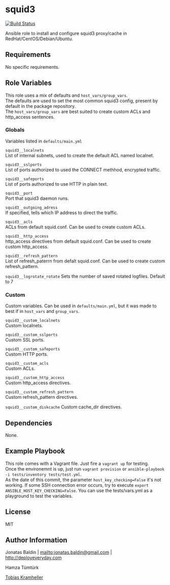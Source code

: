 squid3
=========
[![Build Status](https://travis-ci.org/picturemaxx/ansible-squid3.svg?branch=master)](https://travis-ci.org/picturemaxx/ansible-squid3)

Ansible role to install and configure squid3 proxy/cache in RedHat/CentOS/Debian/Ubuntu.

Requirements
------------

No specific requirements.

Role Variables
--------------

This role uses a mix of defaults and `host_vars/group_vars`.     
The defaults are used to set the most common squid3 config, present by default in the package repository.     
The `host_vars/group_vars` are best suited to create custom ACLs and http_access sentences.

### Globals
Variables listed in `defaults/main.yml`

`squid3__localnets`     
List of internal subnets, used to create the default ACL named localnet.

`squid3__sslports`     
List of ports authorized to used the CONNECT methhod, encrypted traffic.

`squid3__safeports`     
List of ports authorized to use HTTP in plain text.

`squid3__port`     
Port that squid3 daemon runs.

`squid3__outgoing_adress`     
If specified, tells which IP address to direct the traffic.

`squid3__acls`     
ACLs from default squid.conf. Can be used to create custom ACLs.

`squid3__http_access`     
http_access directives from default squid.conf. Can be used to create custom http_access.

`squid3__refresh_pattern`     
List of refresh_paterrn from defalt squid.conf. Can be used to create custom refresh_pattern.

`squid3__logrotate_rotate`
Sets the number of saved rotated logfiles. Default to 7

### Custom
Custom variables. Can be used in `defaults/main.yml`, but it was made to best if in `host_vars` and `group_vars`.

`squid3__custom_localnets`     
Custom localnets.

`squid3__custom_sslports`     
Custom SSL ports.

`squid3__custom_safeports`     
Custom HTTP ports.

`squid3__custom_acls`     
Custom ACLs.

`squid3__custom_http_access`     
Custom http_access directives.

`squid3__custom_refresh_pattern`     
Custom refresh_pattern directives.

`squid3__custom_diskcache`
Custom cache_dir directives.


Dependencies
------------

None.

Example Playbook
----------------

This role comes with a Vagrant file. Just fire a `vagrant up` for testing.     
Once the environemnt is up, just run `vagrant provision` or `ansible-playbook -i tests/inventory tests/test.yml`.     
As the date of this commit, the parameter `host_key_checking=False` it's not working. If some SSH connection error occurs, try to execute `export ANSIBLE_HOST_KEY_CHECKING=False`.
You can use the tests/vars.yml as a playground to test the variables.

License
-------

MIT

Author Information
------------------

Jonatas Baldin | <mailto:jonatas.baldin@gmail.com> | http://deployeveryday.com

Hamza Tümtürk

[Tobias Kramheller](https://github.com/tkramheller)
